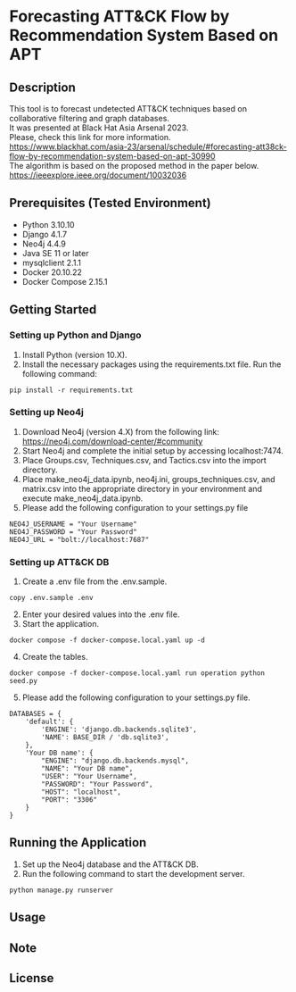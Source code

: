 # Forecasting ATT&CK Flow by Recommendation System Based on APT
## Description
This tool is to forecast undetected ATT&CK techniques based on collaborative filtering and graph databases.  
It was presented at Black Hat Asia Arsenal 2023.  
Please, check this link for more information.  
https://www.blackhat.com/asia-23/arsenal/schedule/#forecasting-att38ck-flow-by-recommendation-system-based-on-apt-30990  
The algorithm is based on the proposed method in the paper below.  
https://ieeexplore.ieee.org/document/10032036  

## Prerequisites (Tested Environment)
- Python 3.10.10
- Django 4.1.7
- Neo4j 4.4.9
- Java SE 11 or later
- mysqlclient 2.1.1
- Docker 20.10.22
- Docker Compose 2.15.1
## Getting Started
### Setting up Python and Django
1. Install Python (version 10.X).
2. Install the necessary packages using the requirements.txt file. Run the following command:
```
pip install -r requirements.txt
```
### Setting up Neo4j
1. Download Neo4j (version 4.X) from the following link:
https://neo4j.com/download-center/#community
1. Start Neo4j and complete the initial setup by accessing localhost:7474.
1. Place Groups.csv, Techniques.csv, and Tactics.csv into the import directory.
1. Place make_neo4j_data.ipynb, neo4j.ini, groups_techniques.csv, and matrix.csv into the appropriate directory in your environment and execute make_neo4j_data.ipynb.
1. Please add the following configuration to your settings.py file
```
NEO4J_USERNAME = "Your Username"
NEO4J_PASSWORD = "Your Password"
NEO4J_URL = "bolt://localhost:7687"
```

### Setting up ATT&CK DB
1. Create a .env file from the .env.sample.
```
copy .env.sample .env
```
2. Enter your desired values into the .env file.
3. Start the application.
```
docker compose -f docker-compose.local.yaml up -d
```
4. Create the tables.
```
docker compose -f docker-compose.local.yaml run operation python seed.py
```
5. Please add the following configuration to your settings.py file.
```
DATABASES = {
    'default': {
        'ENGINE': 'django.db.backends.sqlite3',
        'NAME': BASE_DIR / 'db.sqlite3',
    },
    'Your DB name': {
        "ENGINE": "django.db.backends.mysql",
        "NAME": "Your DB name",
        "USER": "Your Username",
        "PASSWORD": "Your Password",
        "HOST": "localhost",
        "PORT": "3306"
    }
}
```

## Running the Application
1. Set up the Neo4j database and the ATT&CK DB.
2. Run the following command to start the development server.
```
python manage.py runserver
```

## Usage

## Note


## License
